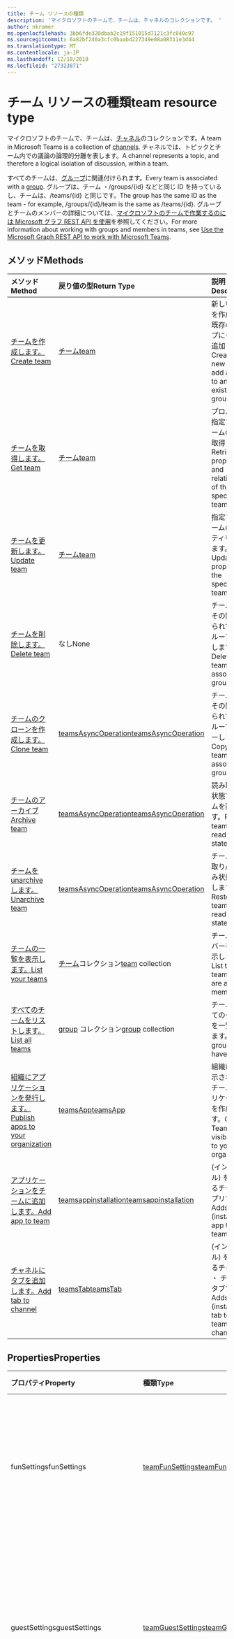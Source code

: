 ```yaml
---
title: チーム リソースの種類
description: 'マイクロソフトのチームで、チームは、チャネルのコレクションです。 '
author: nkramer
ms.openlocfilehash: 3bb6fde320dbab2c19f151015d7121c3fc840c97
ms.sourcegitcommit: 6a82bf240a3cfc0baabd227349e08a08311e3d44
ms.translationtype: MT
ms.contentlocale: ja-JP
ms.lasthandoff: 12/18/2018
ms.locfileid: "27323871"
---
```

# <a name="team-resource-type"></a><span data-ttu-id="fd77b-103">チーム リソースの種類</span><span class="sxs-lookup"><span data-stu-id="fd77b-103">team resource type</span></span>



<span data-ttu-id="fd77b-104">マイクロソフトのチームで、チームは、[チャネル](channel.md)のコレクションです。</span><span class="sxs-lookup"><span data-stu-id="fd77b-104">A team in Microsoft Teams is a collection of [channels](channel.md).</span></span> <span data-ttu-id="fd77b-105">チャネルでは、トピックとチーム内での議論の論理的分離を表します。</span><span class="sxs-lookup"><span data-stu-id="fd77b-105">A channel represents a topic, and therefore a logical isolation of discussion, within a team.</span></span>

<span data-ttu-id="fd77b-106">すべてのチームは、[グループ](../resources/group.md)に関連付けられます。</span><span class="sxs-lookup"><span data-stu-id="fd77b-106">Every team is associated with a [group](../resources/group.md).</span></span>
<span data-ttu-id="fd77b-107">グループは、チーム ・/groups/{id} などと同じ ID を持っているし、チームは、/teams/{id} と同じです。</span><span class="sxs-lookup"><span data-stu-id="fd77b-107">The group has the same ID as the team - for example, /groups/{id}/team is the same as /teams/{id}.</span></span>
<span data-ttu-id="fd77b-108">グループとチームのメンバーの詳細については、[マイクロソフトのチームで作業するのには Microsoft グラフ REST API を使用](teams-api-overview.md)を参照してください。</span><span class="sxs-lookup"><span data-stu-id="fd77b-108">For more information about working with groups and members in teams, see [Use the Microsoft Graph REST API to work with Microsoft Teams](teams-api-overview.md).</span></span>

## <a name="methods"></a><span data-ttu-id="fd77b-109">メソッド</span><span class="sxs-lookup"><span data-stu-id="fd77b-109">Methods</span></span>

| <span data-ttu-id="fd77b-110">メソッド</span><span class="sxs-lookup"><span data-stu-id="fd77b-110">Method</span></span>       | <span data-ttu-id="fd77b-111">戻り値の型</span><span class="sxs-lookup"><span data-stu-id="fd77b-111">Return Type</span></span>  |<span data-ttu-id="fd77b-112">説明</span><span class="sxs-lookup"><span data-stu-id="fd77b-112">Description</span></span>|
|:---------------|:--------|:----------|
|[<span data-ttu-id="fd77b-113">チームを作成します。</span><span class="sxs-lookup"><span data-stu-id="fd77b-113">Create team</span></span>](../api/team-put-teams.md) | [<span data-ttu-id="fd77b-114">チーム</span><span class="sxs-lookup"><span data-stu-id="fd77b-114">team</span></span>](team.md) | <span data-ttu-id="fd77b-115">新しいチームを作成または既存のグループにチームを追加します。</span><span class="sxs-lookup"><span data-stu-id="fd77b-115">Create a new team, or add a team to an existing group.</span></span>|
|[<span data-ttu-id="fd77b-116">チームを取得します。</span><span class="sxs-lookup"><span data-stu-id="fd77b-116">Get team</span></span>](../api/team-get.md) | [<span data-ttu-id="fd77b-117">チーム</span><span class="sxs-lookup"><span data-stu-id="fd77b-117">team</span></span>](team.md) | <span data-ttu-id="fd77b-118">プロパティと指定されたチームの関係を取得します。</span><span class="sxs-lookup"><span data-stu-id="fd77b-118">Retrieve the properties and relationships of the specified team.</span></span>|
|[<span data-ttu-id="fd77b-119">チームを更新します。</span><span class="sxs-lookup"><span data-stu-id="fd77b-119">Update team</span></span>](../api/team-update.md) | [<span data-ttu-id="fd77b-120">チーム</span><span class="sxs-lookup"><span data-stu-id="fd77b-120">team</span></span>](team.md) |<span data-ttu-id="fd77b-121">指定されたチームのプロパティを更新します。</span><span class="sxs-lookup"><span data-stu-id="fd77b-121">Update the properties of the specified team.</span></span> |
|[<span data-ttu-id="fd77b-122">チームを削除します。</span><span class="sxs-lookup"><span data-stu-id="fd77b-122">Delete team</span></span>](/graph/api/group-delete?view=graph-rest-1.0) | <span data-ttu-id="fd77b-123">なし</span><span class="sxs-lookup"><span data-stu-id="fd77b-123">None</span></span> |<span data-ttu-id="fd77b-124">チームおよびその関連付けられているグループを削除します。</span><span class="sxs-lookup"><span data-stu-id="fd77b-124">Delete the team and its associated group.</span></span> |
|[<span data-ttu-id="fd77b-125">チームのクローンを作成します。</span><span class="sxs-lookup"><span data-stu-id="fd77b-125">Clone team</span></span>](../api/team-clone.md) | [<span data-ttu-id="fd77b-126">teamsAsyncOperation</span><span class="sxs-lookup"><span data-stu-id="fd77b-126">teamsAsyncOperation</span></span>](../resources/teamsasyncoperation.md) |<span data-ttu-id="fd77b-127">チームおよびその関連付けられているグループをコピーします。</span><span class="sxs-lookup"><span data-stu-id="fd77b-127">Copy the team and its associated group.</span></span> |
|[<span data-ttu-id="fd77b-128">チームのアーカイブ</span><span class="sxs-lookup"><span data-stu-id="fd77b-128">Archive team</span></span>](../api/team-archive.md) | [<span data-ttu-id="fd77b-129">teamsAsyncOperation</span><span class="sxs-lookup"><span data-stu-id="fd77b-129">teamsAsyncOperation</span></span>](../resources/teamsasyncoperation.md) |<span data-ttu-id="fd77b-130">読み取り専用状態で、チームを配置します。</span><span class="sxs-lookup"><span data-stu-id="fd77b-130">Put the team in a read-only state.</span></span> |
|[<span data-ttu-id="fd77b-131">チームを unarchive します。</span><span class="sxs-lookup"><span data-stu-id="fd77b-131">Unarchive team</span></span>](../api/team-unarchive.md) | [<span data-ttu-id="fd77b-132">teamsAsyncOperation</span><span class="sxs-lookup"><span data-stu-id="fd77b-132">teamsAsyncOperation</span></span>](../resources/teamsasyncoperation.md) |<span data-ttu-id="fd77b-133">チームを読み取り/書き込み状態に復元します。</span><span class="sxs-lookup"><span data-stu-id="fd77b-133">Restore the team to a read-write state.</span></span> |
|[<span data-ttu-id="fd77b-134">チームの一覧を表示します。</span><span class="sxs-lookup"><span data-stu-id="fd77b-134">List your teams</span></span>](../api/user-list-joinedteams.md) | <span data-ttu-id="fd77b-135">[チーム](team.md)コレクション</span><span class="sxs-lookup"><span data-stu-id="fd77b-135">[team](team.md) collection</span></span> | <span data-ttu-id="fd77b-136">チームのメンバーを一覧表示します。</span><span class="sxs-lookup"><span data-stu-id="fd77b-136">List the teams you are a member of.</span></span> |
|[<span data-ttu-id="fd77b-137">すべてのチームをリストします。</span><span class="sxs-lookup"><span data-stu-id="fd77b-137">List all teams</span></span>](/graph/teams-list-all-teams) | <span data-ttu-id="fd77b-138">[group](group.md) コレクション</span><span class="sxs-lookup"><span data-stu-id="fd77b-138">[group](group.md) collection</span></span> | <span data-ttu-id="fd77b-139">チームのすべてのグループを一覧表示します。</span><span class="sxs-lookup"><span data-stu-id="fd77b-139">List all groups that have teams.</span></span> |
|[<span data-ttu-id="fd77b-140">組織にアプリケーションを発行します。</span><span class="sxs-lookup"><span data-stu-id="fd77b-140">Publish apps to your organization</span></span>](../resources/teamsapp.md)| [<span data-ttu-id="fd77b-141">teamsApp</span><span class="sxs-lookup"><span data-stu-id="fd77b-141">teamsApp</span></span>](../resources/teamsapp.md) | <span data-ttu-id="fd77b-142">組織にのみ表示されているチームのアプリケーションを作成します。</span><span class="sxs-lookup"><span data-stu-id="fd77b-142">Create Teams apps visible only to your organization.</span></span> |
|[<span data-ttu-id="fd77b-143">アプリケーションをチームに追加します。</span><span class="sxs-lookup"><span data-stu-id="fd77b-143">Add app to team</span></span>](../api/teamsappinstallation-add.md) | [<span data-ttu-id="fd77b-144">teamsappinstallation</span><span class="sxs-lookup"><span data-stu-id="fd77b-144">teamsappinstallation</span></span>](teamsappinstallation.md) | <span data-ttu-id="fd77b-145">(インストール) を追加するチームにアプリです。</span><span class="sxs-lookup"><span data-stu-id="fd77b-145">Adds (installs) an app to a team.</span></span>|
|[<span data-ttu-id="fd77b-146">チャネルにタブを追加します。</span><span class="sxs-lookup"><span data-stu-id="fd77b-146">Add tab to channel</span></span>](../api/teamstab-add.md) | [<span data-ttu-id="fd77b-147">teamsTab</span><span class="sxs-lookup"><span data-stu-id="fd77b-147">teamsTab</span></span>](../resources/teamstab.md) | <span data-ttu-id="fd77b-148">(インストール) を追加するチャネル ・ チームのタブです。</span><span class="sxs-lookup"><span data-stu-id="fd77b-148">Adds (installs) a tab to a team's channel.</span></span>|

## <a name="properties"></a><span data-ttu-id="fd77b-149">Properties</span><span class="sxs-lookup"><span data-stu-id="fd77b-149">Properties</span></span>

| <span data-ttu-id="fd77b-150">プロパティ</span><span class="sxs-lookup"><span data-stu-id="fd77b-150">Property</span></span> | <span data-ttu-id="fd77b-151">種類</span><span class="sxs-lookup"><span data-stu-id="fd77b-151">Type</span></span>   | <span data-ttu-id="fd77b-152">説明</span><span class="sxs-lookup"><span data-stu-id="fd77b-152">Description</span></span> |
|:---------------|:--------|:----------|
|<span data-ttu-id="fd77b-153">funSettings</span><span class="sxs-lookup"><span data-stu-id="fd77b-153">funSettings</span></span>|[<span data-ttu-id="fd77b-154">teamFunSettings</span><span class="sxs-lookup"><span data-stu-id="fd77b-154">teamFunSettings</span></span>](teamfunsettings.md) |<span data-ttu-id="fd77b-155">Giphy、memes、およびチームのステッカーを構成する設定を使用します。</span><span class="sxs-lookup"><span data-stu-id="fd77b-155">Settings to configure use of Giphy, memes, and stickers in the team.</span></span>|
|<span data-ttu-id="fd77b-156">guestSettings</span><span class="sxs-lookup"><span data-stu-id="fd77b-156">guestSettings</span></span>|[<span data-ttu-id="fd77b-157">teamGuestSettings</span><span class="sxs-lookup"><span data-stu-id="fd77b-157">teamGuestSettings</span></span>](teamguestsettings.md) |<span data-ttu-id="fd77b-158">来園者が作成、更新、またはチーム内のチャンネルを削除するかどうかを構成するのに設定します。</span><span class="sxs-lookup"><span data-stu-id="fd77b-158">Settings to configure whether guests can create, update, or delete channels in the team.</span></span>|
|<span data-ttu-id="fd77b-159">isArchived</span><span class="sxs-lookup"><span data-stu-id="fd77b-159">isArchived</span></span>|<span data-ttu-id="fd77b-160">ブール型</span><span class="sxs-lookup"><span data-stu-id="fd77b-160">Boolean</span></span>|<span data-ttu-id="fd77b-161">このチームが、読み取り専用モードでかどうかです。</span><span class="sxs-lookup"><span data-stu-id="fd77b-161">Whether this team is in read-only mode.</span></span> |
|<span data-ttu-id="fd77b-162">memberSettings</span><span class="sxs-lookup"><span data-stu-id="fd77b-162">memberSettings</span></span>|[<span data-ttu-id="fd77b-163">teamMemberSettings</span><span class="sxs-lookup"><span data-stu-id="fd77b-163">teamMemberSettings</span></span>](teammembersettings.md) |<span data-ttu-id="fd77b-164">など、メンバーが特定のアクションを実行するかどうかを構成する設定は、チャネルを作成し、チームにボットを追加します。</span><span class="sxs-lookup"><span data-stu-id="fd77b-164">Settings to configure whether members can perform certain actions, for example, create channels and add bots, in the team.</span></span>|
|<span data-ttu-id="fd77b-165">messagingSettings</span><span class="sxs-lookup"><span data-stu-id="fd77b-165">messagingSettings</span></span>|[<span data-ttu-id="fd77b-166">teamMessagingSettings</span><span class="sxs-lookup"><span data-stu-id="fd77b-166">teamMessagingSettings</span></span>](teammessagingsettings.md) |<span data-ttu-id="fd77b-167">メッセージングを構成する設定は、チーム内の参照。</span><span class="sxs-lookup"><span data-stu-id="fd77b-167">Settings to configure messaging and mentions in the team.</span></span>|
|<span data-ttu-id="fd77b-168">webUrl</span><span class="sxs-lookup"><span data-stu-id="fd77b-168">webUrl</span></span>|<span data-ttu-id="fd77b-169">文字列 (読み取り専用)</span><span class="sxs-lookup"><span data-stu-id="fd77b-169">string (readonly)</span></span> | <span data-ttu-id="fd77b-170">クライアントの Microsoft のチームにチームに移動するハイパーリンク。</span><span class="sxs-lookup"><span data-stu-id="fd77b-170">A hyperlink that will go to the team in the Microsoft Teams client.</span></span> <span data-ttu-id="fd77b-171">これは、クライアントの Microsoft のチームにチームを右クリックし、**チームへのリンクを取得する**を選択するときに表示される URL です。</span><span class="sxs-lookup"><span data-stu-id="fd77b-171">This is the URL that you get when you right-click a team in the Microsoft Teams client and select **Get link to team**.</span></span> <span data-ttu-id="fd77b-172">この URL は、非透過 blob として扱われます、解析されない必要があります。</span><span class="sxs-lookup"><span data-stu-id="fd77b-172">This URL should be treated as an opaque blob, and not parsed.</span></span> |

## <a name="relationships"></a><span data-ttu-id="fd77b-173">リレーションシップ</span><span class="sxs-lookup"><span data-stu-id="fd77b-173">Relationships</span></span>

| <span data-ttu-id="fd77b-174">リレーションシップ</span><span class="sxs-lookup"><span data-stu-id="fd77b-174">Relationship</span></span> | <span data-ttu-id="fd77b-175">型</span><span class="sxs-lookup"><span data-stu-id="fd77b-175">Type</span></span>   | <span data-ttu-id="fd77b-176">説明</span><span class="sxs-lookup"><span data-stu-id="fd77b-176">Description</span></span> |
|:---------------|:--------|:----------|
|<span data-ttu-id="fd77b-177">チャンネル</span><span class="sxs-lookup"><span data-stu-id="fd77b-177">channels</span></span>|<span data-ttu-id="fd77b-178">[チャネル](channel.md)コレクション</span><span class="sxs-lookup"><span data-stu-id="fd77b-178">[channel](channel.md) collection</span></span>|<span data-ttu-id="fd77b-179">チャンネルとチームに関連付けられているメッセージのコレクションです。</span><span class="sxs-lookup"><span data-stu-id="fd77b-179">The collection of channels & messages associated with the team.</span></span>|
|<span data-ttu-id="fd77b-180">installedApps</span><span class="sxs-lookup"><span data-stu-id="fd77b-180">installedApps</span></span>|<span data-ttu-id="fd77b-181">[teamsAppInstallation](teamsappinstallation.md)コレクション</span><span class="sxs-lookup"><span data-stu-id="fd77b-181">[teamsAppInstallation](teamsappinstallation.md) collection</span></span>|<span data-ttu-id="fd77b-182">このチームにインストールされているアプリケーションです。</span><span class="sxs-lookup"><span data-stu-id="fd77b-182">The apps installed in this team.</span></span>|

## <a name="json-representation"></a><span data-ttu-id="fd77b-183">JSON 表記</span><span class="sxs-lookup"><span data-stu-id="fd77b-183">JSON representation</span></span>

<span data-ttu-id="fd77b-184">リソースの JSON 表記を次に示します。</span><span class="sxs-lookup"><span data-stu-id="fd77b-184">The following is a JSON representation of the resource.</span></span>

<!-- {
  "blockType": "resource",
  "@odata.type": "microsoft.graph.team",
  "baseType": "microsoft.graph.entity"
}-->

```json
{  
  "guestSettings": {"@odata.type": "microsoft.graph.teamGuestSettings"},
  "memberSettings": {"@odata.type": "microsoft.graph.teamMemberSettings"},
  "messagingSettings": {"@odata.type": "microsoft.graph.teamMessagingSettings"},
  "funSettings": {"@odata.type": "microsoft.graph.teamFunSettings"},
  "isArchived": false,
  "webUrl": "https://...longUrl..."
}

```

<!-- uuid: 8fcb5dbc-d5aa-4681-8e31-b001d5168d79
2015-10-25 14:57:30 UTC -->
<!-- {
  "type": "#page.annotation",
  "description": "team resource",
  "keywords": "",
  "section": "documentation",
  "tocPath": ""
}-->

## <a name="see-also"></a><span data-ttu-id="fd77b-185">関連項目</span><span class="sxs-lookup"><span data-stu-id="fd77b-185">See Also</span></span>
- [<span data-ttu-id="fd77b-186">チームのグループを作成</span><span class="sxs-lookup"><span data-stu-id="fd77b-186">Creating a group with a team</span></span>](/graph/teams-create-group-and-team)
- [<span data-ttu-id="fd77b-187">チーム Api を使用します。</span><span class="sxs-lookup"><span data-stu-id="fd77b-187">Using Teams APIs</span></span>](teams-api-overview.md)
